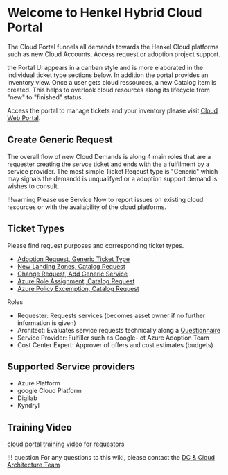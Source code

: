 # Welcome to Henkel Hybrid Cloud Portal

The Cloud Portal funnels all demands towards the Henkel Cloud platforms such as new Cloud Accounts, Access request or adoption project support.

the Portal UI appears in a canban style and is more elaborated in the individual ticket type sections below. In addition the portal provides an inventory view. Once a user gets cloud ressources, a new Catalog item is created. This helps to overlook cloud resources along its lifecycle from "new" to "finished" status. 

Access the portal to manage tickets and your inventory please visit [Cloud Web Portal](https://cloudportal.henkelgroup.cloud/#/).

## Create Generic Request

The overall flow of new Cloud Demands is along 4 main roles that are a requester creating the servce ticket and ends with the a fulfilment by a service provider. The most simple Ticket Reqeust type is "Generic" which may signals the demandd is unqualifyed or a adoption support demand is wishes to consult.  

!!!warning
    Please use Service Now to report issues on existing cloud resources or with the availability of the cloud platforms.

## Ticket Types

Please find request purposes and corresponding ticket types.

- [Adoption Request, Generic Ticket Type](../cloud/azure/adoption.md)
- [New Landing Zones, Catalog Request](../cloud/cloud-portal-catalogrequest.md)
- [Change Request, Add Generic Service](../cloud/cloud-portal-change-request.md)
- [Azure Role Assignment, Catalog Request](../howto/iq3cloud-roleassignment.md)
- [Azure Policy Excemption, Catalog Request](../cloud/azure/sef/policyexemption.md)


Roles

- Requester: Requests services (becomes asset owner if no further information is given)
- Architect: Evaluates service requests technically along a [Questionnaire](../cloud/questionnaire.md)
- Service Provider: Fulfiller such as Google- ot Azure Adoption Team 
- Cost Center Expert: Approver of offers and cost estimates (budgets) 


## Supported  Service providers

- Azure Platform
- google Cloud Platform
- Digilab
- Kyndryl


  
## Training Video

[cloud portal training video for requestors](https://web.microsoftstream.com/video/9bcb4265-2d89-48a9-bdfc-cadbea433b65)

!!! question
    For any questions to this wiki, please contact the [DC & Cloud Architecture Team](mailto:cloud@henkel.com)


